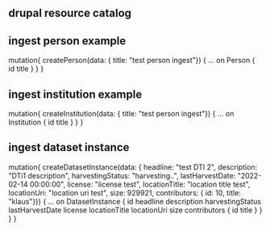 ## drupal resource catalog

## ingest person example

mutation{
  createPerson(data: { title: "test person ingest"}) {
    ... on Person {
      id
      title
    }
  }
}


## ingest institution example
mutation{
  createInstitution(data: { title: "test person ingest"}) {
    ... on Institution {
      id
      title
    }
  }
}

## ingest dataset instance
mutation{
  createDatasetInstance(data: { headline: "test DTI 2", description: "DTi1 description", 
    harvestingStatus: "harvesting..", lastHarvestDate: "2022-02-14 00:00:00", 
    license: "license test", locationTitle: "location title test", locationUri: "location uri test",
  	size: 929921, contributors: { id: 10, title: "klaus"}}) {
    ... on DatasetInstance {
      id
      headline
      description
      harvestingStatus
      lastHarvestDate
      license
      locationTitle
      locationUri
      size
      contributors {
        id
        title
      }
    }
  }
}